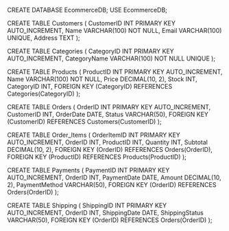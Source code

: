 CREATE DATABASE EcommerceDB;
USE EcommerceDB;

CREATE TABLE Customers (
    CustomerID INT PRIMARY KEY AUTO_INCREMENT,
    Name VARCHAR(100) NOT NULL,
    Email VARCHAR(100) UNIQUE,
    Address TEXT
);

CREATE TABLE Categories (
    CategoryID INT PRIMARY KEY AUTO_INCREMENT,
    CategoryName VARCHAR(100) NOT NULL UNIQUE
);

CREATE TABLE Products (
    ProductID INT PRIMARY KEY AUTO_INCREMENT,
    Name VARCHAR(100) NOT NULL,
    Price DECIMAL(10, 2),
    Stock INT,
    CategoryID INT,
    FOREIGN KEY (CategoryID) REFERENCES Categories(CategoryID)
);

CREATE TABLE Orders (
    OrderID INT PRIMARY KEY AUTO_INCREMENT,
    CustomerID INT,
    OrderDate DATE,
    Status VARCHAR(50),
    FOREIGN KEY (CustomerID) REFERENCES Customers(CustomerID)
);

CREATE TABLE Order_Items (
    OrderItemID INT PRIMARY KEY AUTO_INCREMENT,
    OrderID INT,
    ProductID INT,
    Quantity INT,
    Subtotal DECIMAL(10, 2),
    FOREIGN KEY (OrderID) REFERENCES Orders(OrderID),
    FOREIGN KEY (ProductID) REFERENCES Products(ProductID)
);

CREATE TABLE Payments (
    PaymentID INT PRIMARY KEY AUTO_INCREMENT,
    OrderID INT,
    PaymentDate DATE,
    Amount DECIMAL(10, 2),
    PaymentMethod VARCHAR(50),
    FOREIGN KEY (OrderID) REFERENCES Orders(OrderID)
);

CREATE TABLE Shipping (
    ShippingID INT PRIMARY KEY AUTO_INCREMENT,
    OrderID INT,
    ShippingDate DATE,
    ShippingStatus VARCHAR(50),
    FOREIGN KEY (OrderID) REFERENCES Orders(OrderID)
);

